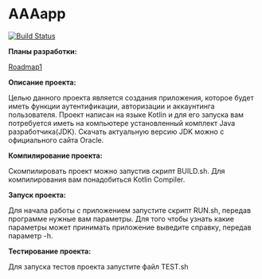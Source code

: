# AAAapp

[![Build Status](https://travis-ci.org/ArtBekk/AAAapp.svg?branch=master)](https://travis-ci.org/ArtBekk/AAAapp)


**Планы разработки:**

[Roadmap1](https://github.com/ArtBekk/AAAapp/blob/master/ROADMAP1.md)


**Описание проекта:**

Целью данного проекта является создания приложения, которое будет иметь функции аутентификации, авторизации и аккаунтинга пользователя. Проект написан на языке Kotlin и для его запуска вам потребуется иметь на компьютере установленный комплект Java разработчика(JDK). Скачать актуальную версию JDK можно с официального сайта Oracle.


**Компилирование проекта:**

Cкомпилировать проект можно запустив скрипт BUILD.sh. Для компилирования вам понадобиться Kotlin Compiler.

**Запуск проекта:**

Для начала работы с приложением запустите скрипт RUN.sh, передав программе нужные вам параметры. Для того чтобы узнать какие параметры может принимать приложение выведите справку, передав параметр -h.

**Тестирование проекта:**

Для запуска теcтов проекта запустите файл TEST.sh
